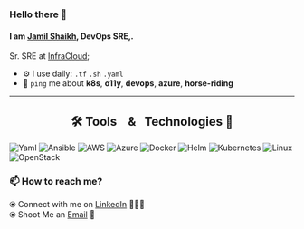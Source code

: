 ### Hello there 👋

#### I am [Jamil Shaikh](http://jamilshaikh.in), DevOps SRE,.

Sr. SRE at [InfraCloud](https://infracloud.io);<br>

- ⚙️ I use daily: `.tf` `.sh` `.yaml`
- 💬 `ping` me about **k8s**, **o11y**, **devops**, **azure**, **horse-riding**
<hr/>

<h2 align="center">🛠️ Tools 󠀠 󠀠 󠀠 󠀠& 󠀠 󠀠  Technologies 🚀</h2>

![Yaml](https://img.shields.io/badge/-yaml-000?&logo=Yaml)
![Ansible](https://img.shields.io/badge/-Ansible-000?&logo=Ansible)
![AWS](https://img.shields.io/badge/-AWS-000?&logo=Amazon-AWS&logoColor=F90)
![Azure](https://img.shields.io/badge/-Azure-000?&logo=Azure)
![Docker](https://img.shields.io/badge/-Docker-000?&logo=Docker)
![Helm](https://img.shields.io/badge/-Helm-000?&logo=Helm)
![Kubernetes](https://img.shields.io/badge/-Kubernetes-000?&logo=Kubernetes)
![Linux](https://img.shields.io/badge/-Linux-000?&logo=Linux)
![OpenStack](https://img.shields.io/badge/-Openstack-000?&logo=OpenStack)

### 📫 How to reach me?
  ⦿ Connect with me on [LinkedIn](https://www.linkedin.com/in/jamilshaikhsre/) 👨🏻‍💻 <br>
  ⦿ Shoot Me an [Email](mailto:hi@jamilshaikh.in) 💌 <br>